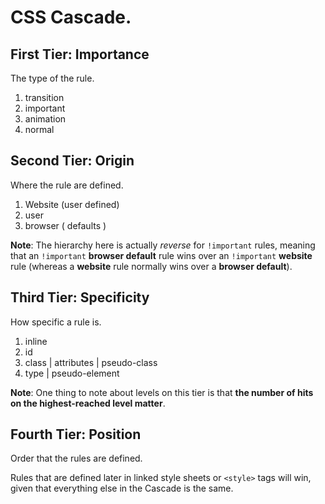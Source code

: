 # CSS Cascade.

## First Tier: Importance
The type of the rule.

1. transition
2. important
3. animation
4. normal

## Second Tier: Origin
Where the rule are defined.

1. Website (user defined)
2. user
3. browser ( defaults )

__Note__: The hierarchy here is actually _reverse_ for `!important` rules, meaning that an `!important` __browser default__ rule wins over an `!important` __website__ rule (whereas a __website__ rule normally wins over a __browser default__).

## Third Tier: Specificity
How specific a rule is.

1. inline
2. id
3. class | attributes | pseudo-class
4. type | pseudo-element

__Note__: One thing to note about levels on this tier is that __the number of hits on the highest-reached level matter__.

## Fourth Tier: Position
Order that the rules are defined.

Rules that are defined later in linked style sheets or `<style>` tags will win, given that everything else in the Cascade is the same.

